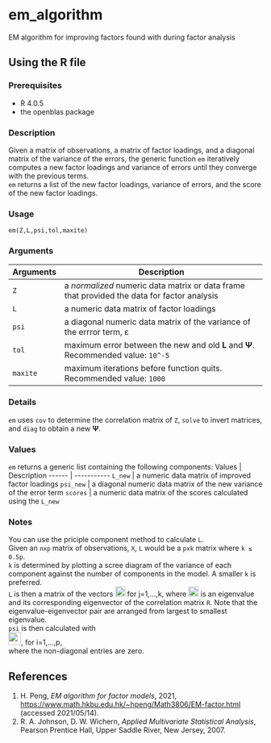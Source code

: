 # em_algorithm
EM algorithm for improving factors found with during factor analysis

## Using the R file
### Prerequisites
* R 4.0.5
* the openblas package
 
### Description
Given a matrix of observations, a matrix of factor loadings, and a diagonal matrix of the variance of the errors, the generic function `em` iteratively computes a new factor loadings and variance of errors until they converge with the previous terms. \
`em` returns a list of the new factor loadings, variance of errors, and the score of the new factor loadings. 

### Usage
    em(Z,L,psi,tol,maxite)

### Arguments
Arguments | Description
--------- | --------------
`Z` | a *normalized* numeric data matrix or data frame that provided the data for factor analysis
`L` | a numeric data matrix of factor loadings
`psi` | a diagonal numeric data matrix of the variance of the errror term, ε
`tol` | maximum error between the new and old **L** and **Ψ**. Recommended value: `10^-5`
`maxite` | maximum iterations before function quits. Recommended value: `1000` 

### Details
`em` uses `cov` to determine the correlation matrix of `Z`, `solve` to invert matrices, and `diag` to obtain a new **Ψ**.

### Values
`em` returns a generic list containing the following components:
Values | Description
------ | -----------
`L_new` | a numeric data matrix of improved factor loadings
`psi_new` | a diagonal numeric data matrix of the new variance of the error term
`scores` | a numeric data matrix of the scores calculated using the `L_new`

### Notes
You can use the priciple component method to calculate `L`. \
Given an `nxp` matrix of observations, `X`, `L` would be a `pxk` matrix where `k ≤ 0.5p`. \
`k` is determined by plotting a scree diagram of the variance of each component against the number of components in the model. A smaller `k` is preferred. \
`L` is then a matrix of the vectors <img src="https://user-images.githubusercontent.com/83638650/119690179-0a1fa400-be7c-11eb-89f0-f06ef9773aa7.png" height="20"> for j=1,...,k, where <img src="https://user-images.githubusercontent.com/83638650/119690327-28859f80-be7c-11eb-8024-84dee0b29b7a.png" height="20"> is an eigenvalue and its corresponding eigenvector of the correlation matrix `R`. Note that the eigenvalue-eigenvector pair are arranged from largest to smallest eigenvalue. \
`psi` is then calculated with \
<img src="https://user-images.githubusercontent.com/83638650/119690456-4a7f2200-be7c-11eb-8b56-73917f13a125.png" height="25">, for i=1,...,p, \
where the non-diagonal entries are zero.

## References
1. H. Peng, *EM algorithm for factor models*, 2021, https://www.math.hkbu.edu.hk/~hpeng/Math3806/EM-factor.html (accessed 2021/05/14).
2. R. A. Johnson, D. W. Wichern, *Applied Multivariate Statistical Analysis*, Pearson Prentice Hall, Upper Saddle River, New Jersey, 2007.
